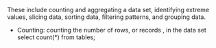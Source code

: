 These include counting and aggregating a data set, identifying extreme values, slicing data, sorting data, filtering patterns, and grouping data.

- Counting: counting the number of rows, or records , in the data set
select count(*) from tables;

